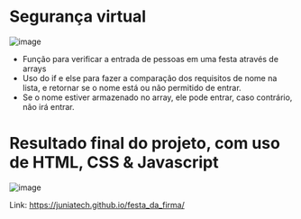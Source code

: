 # Segurança virtual
![image](https://user-images.githubusercontent.com/95503135/188464359-e43a4b8f-a2fe-4c0a-8a4d-84d284b6ad71.png)

* Função para verificar a entrada de pessoas em uma festa através de arrays 
* Uso do if e else para fazer a comparação dos requisitos de nome na lista, e retornar se o nome está ou não permitido de entrar.
* Se o nome estiver armazenado no array, ele pode entrar, caso contrário, não irá entrar.

# Resultado final do projeto, com uso de HTML, CSS & Javascript
![image](https://user-images.githubusercontent.com/95503135/188465237-ca83c987-0e86-4ae4-995f-5e9e13739c1f.png)

Link: https://juniatech.github.io/festa_da_firma/
